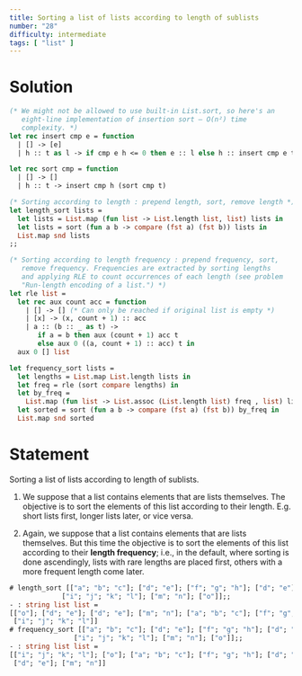 ```yaml
---
title: Sorting a list of lists according to length of sublists
number: "28"
difficulty: intermediate
tags: [ "list" ]
---
```


# Solution

```ocaml
(* We might not be allowed to use built-in List.sort, so here's an
   eight-line implementation of insertion sort — O(n²) time
   complexity. *)
let rec insert cmp e = function
  | [] -> [e]
  | h :: t as l -> if cmp e h <= 0 then e :: l else h :: insert cmp e t

let rec sort cmp = function
  | [] -> []
  | h :: t -> insert cmp h (sort cmp t)

(* Sorting according to length : prepend length, sort, remove length *)
let length_sort lists =
  let lists = List.map (fun list -> List.length list, list) lists in
  let lists = sort (fun a b -> compare (fst a) (fst b)) lists in
  List.map snd lists
;;

(* Sorting according to length frequency : prepend frequency, sort,
   remove frequency. Frequencies are extracted by sorting lengths
   and applying RLE to count occurrences of each length (see problem
   "Run-length encoding of a list.") *)
let rle list =
  let rec aux count acc = function
    | [] -> [] (* Can only be reached if original list is empty *)
    | [x] -> (x, count + 1) :: acc
    | a :: (b :: _ as t) ->
       if a = b then aux (count + 1) acc t
       else aux 0 ((a, count + 1) :: acc) t in
  aux 0 [] list

let frequency_sort lists =
  let lengths = List.map List.length lists in
  let freq = rle (sort compare lengths) in
  let by_freq =
    List.map (fun list -> List.assoc (List.length list) freq , list) lists in
  let sorted = sort (fun a b -> compare (fst a) (fst b)) by_freq in
  List.map snd sorted
```

# Statement

Sorting a list of lists according to length of sublists.

1. We suppose that a list contains elements that are lists themselves.
The objective is to sort the elements of this list according to their
length. E.g. short lists first, longer lists later, or vice versa.

2. Again, we suppose that a list contains elements that are lists
themselves. But this time the objective is to sort the elements of this
list according to their **length frequency**; i.e., in the default,
where sorting is done ascendingly, lists with rare lengths are placed
first, others with a more frequent length come later.

```ocaml
# length_sort [["a"; "b"; "c"]; ["d"; "e"]; ["f"; "g"; "h"]; ["d"; "e"];
             ["i"; "j"; "k"; "l"]; ["m"; "n"]; ["o"]];;
- : string list list =
[["o"]; ["d"; "e"]; ["d"; "e"]; ["m"; "n"]; ["a"; "b"; "c"]; ["f"; "g"; "h"];
 ["i"; "j"; "k"; "l"]]
# frequency_sort [["a"; "b"; "c"]; ["d"; "e"]; ["f"; "g"; "h"]; ["d"; "e"];
                ["i"; "j"; "k"; "l"]; ["m"; "n"]; ["o"]];;
- : string list list =
[["i"; "j"; "k"; "l"]; ["o"]; ["a"; "b"; "c"]; ["f"; "g"; "h"]; ["d"; "e"];
 ["d"; "e"]; ["m"; "n"]]
```
